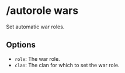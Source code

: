 # /autorole wars

Set automatic war roles.

## Options

- `role`: The war role.
- `clan`: The clan for which to set the war role.

